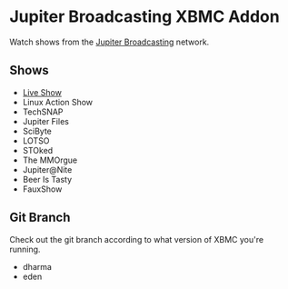 Jupiter Broadcasting XBMC Addon
===============================
Watch shows from the [Jupiter Broadcasting](http://jupiterbroadcasting.com) network.

Shows
-----
* [Live Show](http://jblive.tv)
* Linux Action Show
* TechSNAP
* Jupiter Files
* SciByte
* LOTSO
* STOked
* The MMOrgue
* Jupiter@Nite
* Beer Is Tasty
* FauxShow

Git Branch
----------
Check out the git branch according to what version of XBMC you're running.

* dharma
* eden
